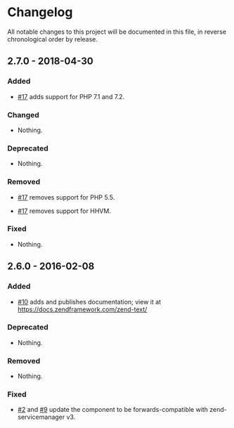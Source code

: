 # Changelog

All notable changes to this project will be documented in this file, in reverse chronological order by release.

## 2.7.0 - 2018-04-30

### Added

- [#17](https://github.com/zendframework/zend-text/pull/17) adds support for PHP 7.1 and 7.2.

### Changed

- Nothing.

### Deprecated

- Nothing.

### Removed

- [#17](https://github.com/zendframework/zend-text/pull/17) removes support for PHP 5.5.

- [#17](https://github.com/zendframework/zend-text/pull/17) removes support for HHVM.

### Fixed

- Nothing.

## 2.6.0 - 2016-02-08

### Added

- [#10](https://github.com/zendframework/zend-text/pull/10) adds and publishes
  documentation; view it at https://docs.zendframework.com/zend-text/

### Deprecated

- Nothing.

### Removed

- Nothing.

### Fixed

- [#2](https://github.com/zendframework/zend-text/pull/2) and
  [#9](https://github.com/zendframework/zend-text/pull/9) update the component
  to be forwards-compatible with zend-servicemanager v3.
